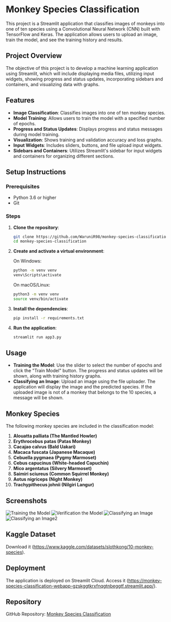 # Monkey Species Classification

This project is a Streamlit application that classifies images of monkeys into one of ten species using a Convolutional Neural Network (CNN) built with TensorFlow and Keras. The application allows users to upload an image, train the model, and see the training history and results.

## Project Overview

The objective of this project is to develop a machine learning application using Streamlit, which will include displaying media files, utilizing input widgets, showing progress and status updates, incorporating sidebars and containers, and visualizing data with graphs.

## Features

- **Image Classification**: Classifies images into one of ten monkey species.
- **Model Training**: Allows users to train the model with a specified number of epochs.
- **Progress and Status Updates**: Displays progress and status messages during model training.
- **Visualization**: Shows training and validation accuracy and loss graphs.
- **Input Widgets**: Includes sliders, buttons, and file upload input widgets.
- **Sidebars and Containers**: Utilizes Streamlit's sidebar for input widgets and containers for organizing different sections.

## Setup Instructions

### Prerequisites

- Python 3.6 or higher
- Git

### Steps

1. **Clone the repository**:

    ```bash
    git clone https://github.com/WaruniR98/monkey-species-classification.git
    cd monkey-species-classification
    ```

2. **Create and activate a virtual environment**:

    On Windows:
    ```bash
    python -m venv venv
    venv\Scripts\activate
    ```

    On macOS/Linux:
    ```bash
    python3 -m venv venv
    source venv/bin/activate
    ```

3. **Install the dependencies**:

    ```bash
    pip install -r requirements.txt
    ```

4. **Run the application**:

    ```bash
    streamlit run app3.py
    ```

## Usage

- **Training the Model**: Use the slider to select the number of epochs and click the "Train Model" button. The progress and status updates will be shown, along with training history graphs.
- **Classifying an Image**: Upload an image using the file uploader. The application will display the image and the predicted species. If the uploaded image is not of a monkey that belongs to the 10 species, a message will be shown.

## Monkey Species

The following monkey species are included in the classification model:

1. **Alouatta palliata (The Mantled Howler)**
2. **Erythrocebus patas (Patas Monkey)**
3. **Cacajao calvus (Bald Uakari)**
4. **Macaca fuscata (Japanese Macaque)**
5. **Cebuella pygmaea (Pygmy Marmoset)**
6. **Cebus capucinus (White-headed Capuchin)**
7. **Mico argentatus (Silvery Marmoset)**
8. **Saimiri sciureus (Common Squirrel Monkey)**
9. **Aotus nigriceps (Night Monkey)**
10. **Trachypithecus johnii (Nilgiri Langur)**

## Screenshots

![Training the Model](screenshots/Training2_image.png)
![Verification the Model](screenshots/Training1_image.png)
![Classifying an Image](screenshots/classifying_image.png)
![Classifying an Image2](screenshots/classifying_image2.png)

## Kaggle Dataset

Download it (https://www.kaggle.com/datasets/slothkong/10-monkey-species).

## Deployment

The application is deployed on Streamlit Cloud. Access it (https://monkey-species-classification-webapp-gzskggtkrxfnqgtnbeggtf.streamlit.app/).

## Repository

GitHub Repository: [Monkey Species Classification](https://github.com/Waruni9810/monkey-species-classification-webapp)
